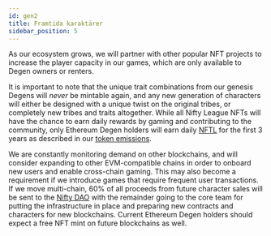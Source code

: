```yaml
---
id: gen2
title: Framtida karaktärer
sidebar_position: 5
---
```


As our ecosystem grows, we will partner with other popular NFT projects to increase the player capacity in our games, which are only available to Degen owners or renters.

It is important to note that the unique trait combinations from our genesis Degens will _never_ be mintable again, and any new generation of characters will either be designed with a unique twist on the original tribes, or completely new tribes and traits altogether. While all Nifty League NFTs will have the chance to earn daily rewards by gaming and contributing to the community, only Ethereum Degen holders will earn daily [NFTL](https://docs.niftyleague.com/overview/nftl/overview) for the first 3 years as described in our [token emissions](https://docs.niftyleague.com/overview/nftl/emissions).

We are constantly monitoring demand on other blockchains, and will consider expanding to other EVM-compatible chains in order to onboard new users and enable cross-chain gaming. This may also become a requirement if we introduce games that require frequent user transactions. If we move multi-chain, 60% of all proceeds from future character sales will be sent to the [Nifty DAO](https://docs.niftyleague.com/overview/nifty-dao/overview) with the remainder going to the core team for putting the infrastructure in place and preparing new contracts and characters for new blockchains. Current Ethereum Degen holders should expect a free NFT mint on future blockchains as well.
